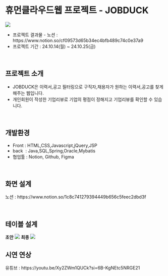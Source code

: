 <h1>휴먼클라우드웹 프로젝트 - JOBDUCK</h1>
<img src="https://github.com/user-attachments/assets/1e5671d6-3f90-4fb4-a4cf-9bdfb9e7f675"/>
<ul>
  <li>프로젝트 결과물 - 노션 : https://www.notion.so/cf09573d65b34ec4bfb489c74c0e37a9</li>
  <li>프로젝트 기간 : 24.10.14(월) ~ 24.10.25(금)</li>
</ul>
&nbsp
<h2>프로젝트 소개</h2>
<ul>
  <li>JOBDUCK은 이력서,공고 필터링으로 구직자,채용자가 원하는 이력서,공고를 찾게 해주는 웹입니다.</li>
  <li>개인회원이 작성한 기업리뷰로 기업의 평점이 정해지고 기업리뷰를 확인할 수 있습니다.</li>
</ul>
&nbsp
<h2>개발환경</h2>
<ul>
  <li>Front : HTML,CSS,Javascript,jQuery,JSP</li>
  <li>back &nbsp: Java,SQL,Spring,Oracle,Mybatis</li>
  <li>협업툴 : Notion, Github, Figma</li>
</ul>
&nbsp
<h2>화면 설계</h2>
<p>노션 : https://www.notion.so/1c8c741279394449b656c5feec2dbd3f</p>
&nbsp
<h2>테이블 설계</h2>
<b>초안</b>
<img src="https://github.com/user-attachments/assets/65438436-7bfa-407c-999e-2bb93436589f">
<b>최종</b>
<img src="https://github.com/user-attachments/assets/ef1d5070-062b-4310-980b-6f62655af689">
<h2>시연 연상</h2>
<p>유튜브 : https://youtu.be/Xy2ZWm1QUCk?si=6B-KgNEtc5NRGE21</p>

